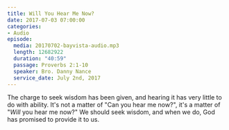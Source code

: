 ```yaml
---
title: Will You Hear Me Now?
date: 2017-07-03 07:00:00
categories:
- Audio
episode:
  media: 20170702-bayvista-audio.mp3
  length: 12682922
  duration: "40:59"
  passage: Proverbs 2:1-10
  speaker: Bro. Danny Nance
  service_date: July 2nd, 2017
---
```

The charge to seek wisdom has been given, and hearing it has very little to do with ability. It's not a matter of "Can you hear me now?", it's a matter of "_Will_ you hear me now?" We should seek wisdom, and when we do, God has promised to provide it to us.
